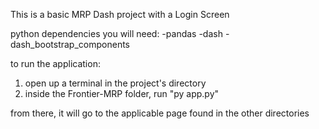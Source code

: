This is a basic MRP Dash project with a Login Screen

python dependencies you will need:
-pandas
-dash
-dash_bootstrap_components

to run the application:
1. open up a terminal in the project's directory
2. inside the Frontier-MRP folder, run "py app.py"

from there, it will go to the applicable page found in the other directories
